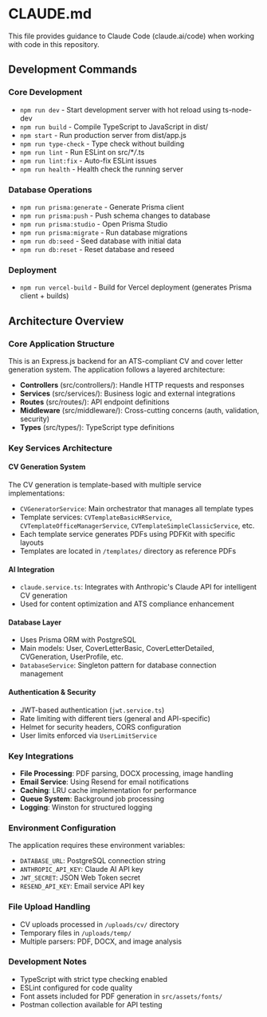 # CLAUDE.md

This file provides guidance to Claude Code (claude.ai/code) when working with code in this repository.

## Development Commands

### Core Development

- `npm run dev` - Start development server with hot reload using ts-node-dev
- `npm run build` - Compile TypeScript to JavaScript in dist/
- `npm start` - Run production server from dist/app.js
- `npm run type-check` - Type check without building
- `npm run lint` - Run ESLint on src/\*_/_.ts
- `npm run lint:fix` - Auto-fix ESLint issues
- `npm run health` - Health check the running server

### Database Operations

- `npm run prisma:generate` - Generate Prisma client
- `npm run prisma:push` - Push schema changes to database
- `npm run prisma:studio` - Open Prisma Studio
- `npm run prisma:migrate` - Run database migrations
- `npm run db:seed` - Seed database with initial data
- `npm run db:reset` - Reset database and reseed

### Deployment

- `npm run vercel-build` - Build for Vercel deployment (generates Prisma client + builds)

## Architecture Overview

### Core Application Structure

This is an Express.js backend for an ATS-compliant CV and cover letter generation system. The application follows a layered architecture:

- **Controllers** (src/controllers/): Handle HTTP requests and responses
- **Services** (src/services/): Business logic and external integrations
- **Routes** (src/routes/): API endpoint definitions
- **Middleware** (src/middleware/): Cross-cutting concerns (auth, validation, security)
- **Types** (src/types/): TypeScript type definitions

### Key Services Architecture

#### CV Generation System

The CV generation is template-based with multiple service implementations:

- `CVGeneratorService`: Main orchestrator that manages all template types
- Template services: `CVTemplateBasicHRService`, `CVTemplateOfficeManagerService`, `CVTemplateSimpleClassicService`, etc.
- Each template service generates PDFs using PDFKit with specific layouts
- Templates are located in `/templates/` directory as reference PDFs

#### AI Integration

- `claude.service.ts`: Integrates with Anthropic's Claude API for intelligent CV generation
- Used for content optimization and ATS compliance enhancement

#### Database Layer

- Uses Prisma ORM with PostgreSQL
- Main models: User, CoverLetterBasic, CoverLetterDetailed, CVGeneration, UserProfile, etc.
- `DatabaseService`: Singleton pattern for database connection management

#### Authentication & Security

- JWT-based authentication (`jwt.service.ts`)
- Rate limiting with different tiers (general and API-specific)
- Helmet for security headers, CORS configuration
- User limits enforced via `UserLimitService`

### Key Integrations

- **File Processing**: PDF parsing, DOCX processing, image handling
- **Email Service**: Using Resend for email notifications
- **Caching**: LRU cache implementation for performance
- **Queue System**: Background job processing
- **Logging**: Winston for structured logging

### Environment Configuration

The application requires these environment variables:

- `DATABASE_URL`: PostgreSQL connection string
- `ANTHROPIC_API_KEY`: Claude AI API key
- `JWT_SECRET`: JSON Web Token secret
- `RESEND_API_KEY`: Email service API key

### File Upload Handling

- CV uploads processed in `/uploads/cv/` directory
- Temporary files in `/uploads/temp/`
- Multiple parsers: PDF, DOCX, and image analysis

### Development Notes

- TypeScript with strict type checking enabled
- ESLint configured for code quality
- Font assets included for PDF generation in `src/assets/fonts/`
- Postman collection available for API testing
